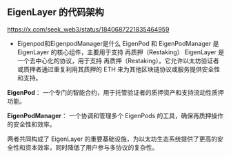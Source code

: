 ## EigenLayer 的代码架构

https://x.com/seek_web3/status/1840687221835464959

- Eigenpod和EigenpodManager是什么
EigenPod 和 EigenPodManager 是 EigenLayer 的核心组件，主要用于支持 再质押（Restaking）
EigenLayer 是一个去中心化的协议，用于支持 再质押（Restaking）。它允许以太坊验证者或质押者通过重复利用其质押的 ETH 来为其他区块链协议或服务提供安全性和支持。

**EigenPod**： 一个专门的智能合约，用于托管验证者的质押资产和支持流动性质押功能。

**EigenPodManager**： 一个协调和管理多个 EigenPods 的工具，确保再质押操作的安全性和效率。

两者共同构成了 EigenLayer 的重要基础设施，为以太坊生态系统提供了更高的安全性和资本效率，同时降低了用户参与多协议的复杂性。
